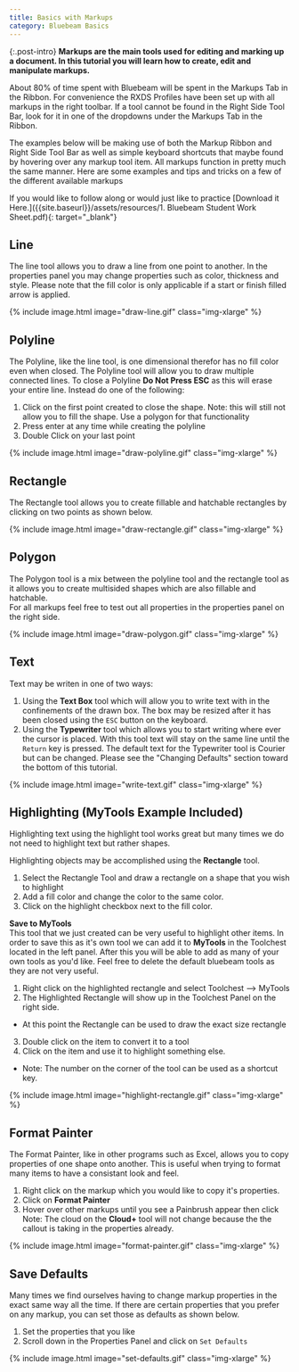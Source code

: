 ```yaml
---
title: Basics with Markups
category: Bluebeam Basics
---
```

{:.post-intro}
**Markups are the main tools used for editing and marking up a document. In this tutorial you will learn how to create, edit and manipulate markups.**

About 80% of time spent with Bluebeam will be spent in the Markups Tab in the Ribbon. For convenience the RXDS Profiles have been set up with all markups in the right toolbar. If a tool cannot be found in the Right Side Tool Bar, look for it in one of the dropdowns under the Markups Tab in the Ribbon. 

The examples below will be making use of both the Markup Ribbon and Right Side Tool Bar as well as simple keyboard shortcuts that maybe found by hovering over any markup tool item. All markups function in pretty much the same manner. Here are some examples and tips and tricks on a few of the different available markups

If you would like to follow along or would just like to practice [Download it Here.]({{site.baseurl}}/assets/resources/1. Bluebeam Student Work Sheet.pdf){: target="_blank"} 

## Line

The line tool allows you to draw a line from one point to another. In the properties panel you may change properties such as color, thickness and style. Please note that the fill color is only applicable if a start or finish filled arrow is applied.  

{% include image.html image="draw-line.gif" class="img-xlarge" %}

## Polyline

The Polyline, like the line tool, is one dimensional therefor has no fill color even when closed. The Polyline tool will allow you to draw multiple connected lines. 
To close a Polyline **Do Not Press ESC** as this will erase your entire line. Instead do one of the following: 

1. Click on the first point created to close the shape. Note: this will still not allow you to fill the shape. Use a polygon for that functionality
2. Press enter at any time while creating the polyline
3. Double Click on your last point  

{% include image.html image="draw-polyline.gif" class="img-xlarge" %}

## Rectangle

The Rectangle tool allows you to create fillable and hatchable rectangles by clicking on two points as shown below. 

{% include image.html image="draw-rectangle.gif" class="img-xlarge" %}

## Polygon

The Polygon tool is a mix between the polyline tool and the rectangle tool as it allows you to create multisided shapes which are also fillable and hatchable.  
For all markups feel free to test out all properties in the properties panel on the right side. 

{% include image.html image="draw-polygon.gif" class="img-xlarge" %}

## Text
Text may be writen in one of two ways: 

1. Using the **Text Box** tool which will allow you to write text with in the confinements of the drawn box. The box may be resized after it has been closed using the `ESC` button on the keyboard. 
2. Using the **Typewriter** tool which allows you to start writing where ever the cursor is placed. With this tool text will stay on the same line until the `Return` key is pressed. The default text for the Typewriter tool is Courier but can be changed. Please see the "Changing Defaults" section toward the bottom of this tutorial. 

{% include image.html image="write-text.gif" class="img-xlarge" %}

## Highlighting (MyTools Example Included)
Highlighting text using the highlight tool works great but many times we do not need to highlight text but rather shapes. 

Highlighting objects may be accomplished using the **Rectangle** tool. 

1. Select the Rectangle Tool and draw a rectangle on a shape that you wish to highlight
2. Add a fill color and change the color to the same color. 
3. Click on the highlight checkbox next to the fill color. 

**Save to MyTools**  
This tool that we just created can be very useful to highlight other items. In order to save this as it's own tool we can add it to **MyTools** in the Toolchest located in the left panel. After this you will be able to add as many of your own tools as you'd like. Feel free to delete the default bluebeam tools as they are not very useful. 

1. Right click on the highlighted rectangle and select Toolchest --> MyTools
2. The Highlighted Rectangle will show up in the Toolchest Panel on the right side.
 - At this point the Rectangle can be used to draw the exact size rectangle
3. Double click on the item to convert it to a tool
4. Click on the item and use it to highlight something else. 
 - Note: The number on the corner of the tool can be used as a shortcut key.  
 
{% include image.html image="highlight-rectangle.gif" class="img-xlarge" %}

## Format Painter
The Format Painter, like in other programs such as Excel, allows you to copy properties of one shape onto another. This is useful when trying to format many items to have a consistant look and feel. 

1. Right click on the markup which you would like to copy it's properties. 
2. Click on **Format Painter**
3. Hover over other markups until you see a Painbrush appear then click
Note: The cloud on the **Cloud+** tool will not change because the the callout is taking in the properties already. 

{% include image.html image="format-painter.gif" class="img-xlarge" %}

## Save Defaults
Many times we find ourselves having to change markup properties in the exact same way all the time. If there are certain properties that you prefer on any markup, you can set those as defaults as shown below. 

1. Set the properties that you like
2. Scroll down in the Properties Panel and click on `Set Defaults`

{% include image.html image="set-defaults.gif" class="img-xlarge" %}
